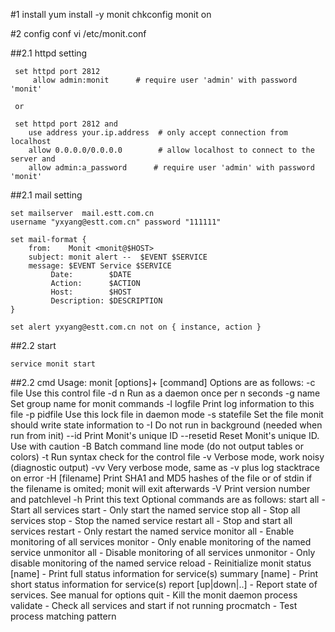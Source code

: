 #1 install
     yum install -y monit
     chkconfig monit on
     
#2 config conf
    vi /etc/monit.conf

##2.1 httpd setting

     set httpd port 2812
         allow admin:monit      # require user 'admin' with password 'monit'
    
     or

     set httpd port 2812 and
        use address your.ip.address  # only accept connection from localhost
        allow 0.0.0.0/0.0.0.0        # allow localhost to connect to the server and
        allow admin:a_password      # require user 'admin' with password 'monit'

##2.1 mail setting

    set mailserver  mail.estt.com.cn
    username "yxyang@estt.com.cn" password "111111"

    set mail-format {
        from:    Monit <monit@$HOST>
        subject: monit alert --  $EVENT $SERVICE
        message: $EVENT Service $SERVICE
             Date:        $DATE
             Action:      $ACTION
             Host:        $HOST
             Description: $DESCRIPTION
    }

    set alert yxyang@estt.com.cn not on { instance, action }

##2.2 start

    service monit start
    
##2.2 cmd
    Usage: monit [options]+ [command]
    Options are as follows:
     -c file       Use this control file
     -d n          Run as a daemon once per n seconds
     -g name       Set group name for monit commands
     -l logfile    Print log information to this file
     -p pidfile    Use this lock file in daemon mode
     -s statefile  Set the file monit should write state information to
     -I            Do not run in background (needed when run from init)
     --id          Print Monit's unique ID
     --resetid     Reset Monit's unique ID. Use with caution
     -B            Batch command line mode (do not output tables or colors)
     -t            Run syntax check for the control file
     -v            Verbose mode, work noisy (diagnostic output)
     -vv           Very verbose mode, same as -v plus log stacktrace on error
     -H [filename] Print SHA1 and MD5 hashes of the file or of stdin if the
                   filename is omited; monit will exit afterwards
     -V            Print version number and patchlevel
     -h            Print this text
    Optional commands are as follows:
     start all             - Start all services
     start <name>          - Only start the named service
     stop all              - Stop all services
     stop <name>           - Stop the named service
     restart all           - Stop and start all services
     restart <name>        - Only restart the named service
     monitor all           - Enable monitoring of all services
     monitor <name>        - Only enable monitoring of the named service
     unmonitor all         - Disable monitoring of all services
     unmonitor <name>      - Only disable monitoring of the named service
     reload                - Reinitialize monit
     status [name]         - Print full status information for service(s)
     summary [name]        - Print short status information for service(s)
     report [up|down|..]   - Report state of services. See manual for options
     quit                  - Kill the monit daemon process
     validate              - Check all services and start if not running
     procmatch <pattern>   - Test process matching pattern